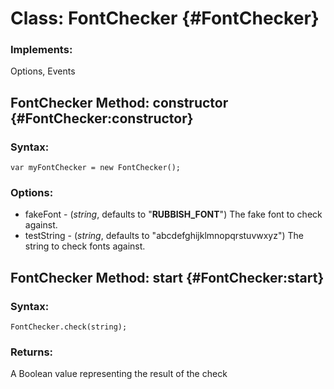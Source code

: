 Class: FontChecker {#FontChecker}
=================================

### Implements:

Options, Events


FontChecker Method: constructor {#FontChecker:constructor}
-----------------------------------------------------------


### Syntax:

	var myFontChecker = new FontChecker();

### Options:

* fakeFont - (*string*, defaults to "__RUBBISH_FONT__")  The fake font to check against.
* testString - (*string*, defaults to "abcdefghijklmnopqrstuvwxyz")  The string to check fonts against.


FontChecker Method: start {#FontChecker:start}
-----------------------------------------------


### Syntax:

	FontChecker.check(string);

### Returns:

A Boolean value representing the result of the check